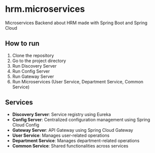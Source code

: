 # hrm.microservices
Microservices Backend about HRM made with Spring Boot and Spring Cloud

## How to run
1. Clone the repository
2. Go to the project directory
3. Run Discovery Server
4. Run Config Server
5. Run Gateway Server
6. Run Microservices (User Service, Department Service, Common Service)

## Services
- **Discovery Server**: Service registry using Eureka
- **Config Server**: Centralized configuration management using Spring Cloud Config
- **Gateway Server**: API Gateway using Spring Cloud Gateway
- **User Service**: Manages user-related operations
- **Department Service**: Manages department-related operations
- **Common Service**: Shared functionalities across services